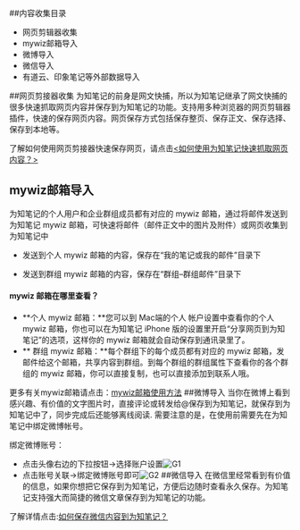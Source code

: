 ##内容收集目录
+ 网页剪辑器收集
+ mywiz邮箱导入
+ 微博导入
+ 微信导入
+ 有道云、印象笔记等外部数据导入

##网页剪接器收集
为知笔记的前身是网文快捕，所以为知笔记继承了网文快捕的很多快速抓取网页内容并保存到为知笔记的功能。支持用多种浏览器的网页剪辑器插件，快速的保存网页内容。网页保存方式包括保存整页、保存正文、保存选择、保存到本地等。

了解如何使用网页剪接器快速保存网页，请点击[<如何使用为知笔记快速抓取网页内容？>](http://blog.wiz.cn/webclipping.html)

## mywiz邮箱导入
为知笔记的个人用户和企业群组成员都有对应的 mywiz 邮箱，通过将邮件发送到为知笔记 mywiz 邮箱，可快速将邮件（邮件正文中的图片及附件）或网页收集到为知笔记中
+ 发送到个人 mywiz 邮箱的内容，保存在“我的笔记或我的邮件”目录下

+ 发送到群组 mywiz 邮箱的内容，保存在“群组–群组邮件”目录下

#### mywiz 邮箱在哪里查看？

+  **个人 mywiz 邮箱：**您可以到 Mac端的个人 帐户设置中查看你的个人 mywiz 邮箱，你也可以在为知笔记 iPhone 版的设置里开启“分享网页到为知笔记”的选项，这样你的 mywiz 邮箱就会自动保存到通讯录里了。
+ ** 群组 mywiz 邮箱：**每个群组下的每个成员都有对应的 mywiz 邮箱，发邮件给这个邮箱，共享内容到群组。到每个群组的群组属性下查看你的各个群组的 mywiz 邮箱，你可以直接复制，也可以直接添加到联系人哦。

更多有关mywiz邮箱请点击：[mywiz邮箱使用方法](http://blog.wiz.cn/wiz-mywiz.html)
##微博导入
当你在微博上看到感兴趣、有价值的文字图片时，直接评论或转发给@保存到为知笔记，就保存到为知笔记中了，同步完成后还能够离线阅读. 需要注意的是，在使用前需要先在为知笔记中绑定微博帐号。

绑定微博账号：
+ 点击头像右边的下拉按钮->选择账户设置![G1](G1.jpg)
+ 点击账号关联->绑定微博账号即可![G2](G2.jpg)
##微信导入
在微信里经常看到有价值的信息，如果你想把它保存到为知笔记，方便后边随时查看永久保存。为知笔记支持强大而简捷的微信文章保存到为知笔记的功能。

了解详情点击:[如何保存微信内容到为知笔记？](http://blog.wiz.cn/wiz-wechat.html)

